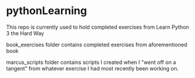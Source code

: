 # pythonLearning

This repo is currently used to hold completed exercises from Learn Python 3 the Hard Way

book_exercises folder contains completed exercises from aforementioned book

marcus_scripts folder contains scripts I created when I "went off on a tangent" from whatever exercise I had most recently been working on. 


